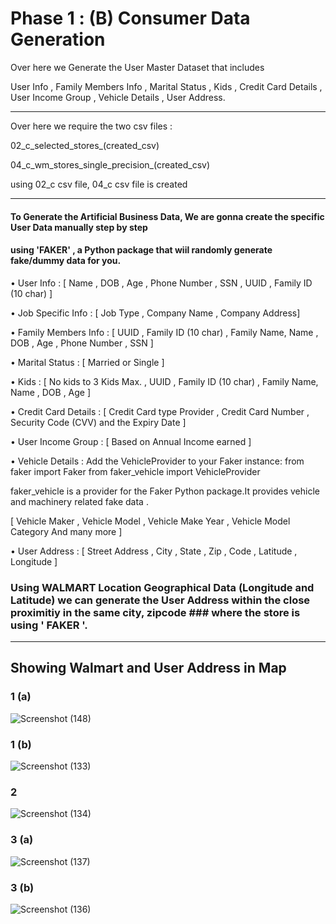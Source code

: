# Phase 1 : (B) Consumer Data Generation

Over here we Generate the User Master Dataset that includes 

User Info , Family Members Info , Marital Status , Kids , Credit Card Details , User Income  Group , Vehicle Details , User Address. 

--------------------------------------------------------------------------------------------------------------------------------


Over here we require the two csv files :
 
 02_c_selected_stores_(created_csv) 
 
 04_c_wm_stores_single_precision_(created_csv) 
 
using 02_c csv file, 04_c csv file is created

--------------------------------------------------------------------------------------------------------------------------------

#### To Generate the Artificial Business Data, We are gonna create the specific User Data manually step by step 
#### using 'FAKER' , a Python package that wiil randomly generate fake/dummy data for you.   


•	User Info : [ Name , DOB , Age , Phone Number , SSN , UUID , Family ID (10 char) ]

•	Job Specific Info : [ Job Type , Company Name , Company Address]

•	Family Members Info : [  UUID , Family ID (10 char) , Family Name,  Name , DOB , Age , Phone Number , SSN  ]

•	Marital Status : [ Married or Single ]

•	Kids : [ No kids to 3 Kids Max. , UUID , Family ID (10 char) , Family Name,  Name , DOB , Age ]

•	Credit Card Details : [ Credit Card type Provider , Credit Card Number , Security Code (CVV) and the Expiry Date ] 

•	User Income  Group : [ Based on Annual Income earned ]

•	Vehicle Details : Add the VehicleProvider to your Faker instance: from faker import Faker from faker_vehicle import VehicleProvider

faker_vehicle is a provider for the Faker Python package.It provides vehicle and machinery related fake data .

[ Vehicle Maker , Vehicle Model , Vehicle Make  Year , Vehicle  Model Category And many more ]


•	User Address : [ Street Address , City , State , Zip ,  Code , Latitude , Longitude ]

### Using WALMART Location Geographical Data (Longitude and Latitude) we can generate the User Address within the close proximitiy in the same city, zipcode ### where the store is using ' FAKER '.

-------------------------------------------------------------------------------------------------------------------------------------------------------

## Showing Walmart and User Address in Map

### 1 (a)

![Screenshot (148)](https://user-images.githubusercontent.com/103312836/186493226-1297b5df-2fcc-4179-bece-c3279b0ae79a.png)

### 1 (b)

![Screenshot (133)](https://user-images.githubusercontent.com/103312836/186493398-d915e871-c00d-475b-af6c-b58ce4070140.png)

### 2 

![Screenshot (134)](https://user-images.githubusercontent.com/103312836/186494120-fc66478a-9ede-40f4-b022-3973e55aa6b2.png)

### 3 (a)

![Screenshot (137)](https://user-images.githubusercontent.com/103312836/186494216-2f0a056c-b510-4f2d-9b33-10b4892ae321.png)

### 3 (b)

![Screenshot (136)](https://user-images.githubusercontent.com/103312836/186494289-d6532c6d-dea1-4058-af1b-300f83d8c4a6.png)


